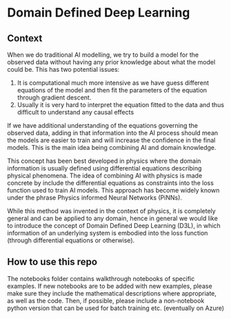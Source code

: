 # Domain Defined Deep Learning

## Context
When we do traditional AI modelling, we try to build a model for the observed data without having any prior knowledge about what the model could be. This has two potential issues:

1. It is computational much more intensive as we have guess different equations of the model and then fit the parameters of the equation through gradient descent.
2. Usually it is very hard to interpret the equation fitted to the data and thus difficult to understand any causal effects

If we have additional understanding of the equations governing the observed data, adding in that information into the AI process should mean the models are easier to train and will increase the confidence in the final models. This is the main idea being combining AI and domain knowledge.

This concept has been best developed in physics where the domain information is usually defined using differential equations describing physical phenomena. The idea of combining AI with physics is made concrete by include the differential equations as constraints into the loss function used to train AI models. This approach has become widely known under the phrase Physics informed Neural Networks (PiNNs).

While this method was invented in the context of physics, it is completely general and can be applied to any domain, hence in general we would like to introduce the concept of Domain Defined Deep Learning (D3L), in which information of an underlying system is embodied into the loss function (through differential equations or otherwise).

## How to use this repo

The notebooks folder contains walkthrough notebooks of specific examples. 
If new notebooks are to be added with new examples, please make sure they include the mathematical descriptions where appropriate, as well as the code.
Then, if possible, please include a non-notebook python version that can be used for batch training etc. (eventually on Azure)